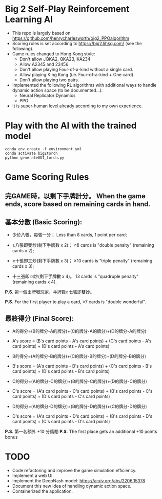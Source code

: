 # Big 2 Self-Play Reinforcement Learning AI


- This repo is largely based on https://github.com/henrycharlesworth/big2_PPOalgorithm
- Scoring rules is set according to https://big2.lihkg.com/ (see the following).
- Game rules changed to Hong Kong style:
  - Don't allow JQKA2, QKA23, KA234
  - Allow A2345 and 23456
  - Don't allow playing Four-of-a-kind without a single card.
  - Allow playing King Kong (i.e. Four-of-a-kind + One card)
  - Don't allow playing two pairs.
- Implemented the following RL algorithms with additional ways to handle dynamic action space (to be documented...):
  - Neural Replicator Dynamics
  - PPO
- It is super-human level already according to my own experience.

# Play with the AI with the trained model
```
conda env create -f environment.yml
conda activate big2torch
python generateGUI_torch.py
```

# Game Scoring Rules

## 完GAME時，以剩下手牌計分。 When the game ends, score based on remaining cards in hand.

## 基本分數 (Basic Scoring):

- 少於八張，每張一分；
  Less than 8 cards, 1 point per card;

- ≥八張即雙炒(剩下手牌數 x 2)；
  ≥8 cards is "double penalty" (remaining cards x 2);

- ≥十張即三炒(剩下手牌數 x 3)；
  ≥10 cards is "triple penalty" (remaining cards x 3);

- 十三張即四炒(剩下手牌數 x 4)。
  13 cards is "quadruple penalty" (remaining cards x 4).

**P.S.** 第一個出牌嘅玩家，手牌數≥七張即雙妙。

**P.S.** For the first player to play a card, ≥7 cards is "double wonderful".

## 最終得分 (Final Score):

- A的得分=(B的牌分-A的牌分)+(C的牌分-A的牌分)+(D的牌分-A的牌分)
- A's score = (B's card points - A's card points) + (C's card points - A's card points) + (D's card points - A's card points)

- B的得分=(A的牌分-B的牌分)+(C的牌分-B的牌分)+(D的牌分-B的牌分)
- B's score = (A's card points - B's card points) + (C's card points - B's card points) + (D's card points - B's card points)

- C的得分=(A的牌分-C的牌分)+(B的牌分-C的牌分)+(D的牌分-C的牌分)
- C's score = (A's card points - C's card points) + (B's card points - C's card points) + (D's card points - C's card points)

- D的得分=(A的牌分-D的牌分)+(B的牌分-D的牌分)+(C的牌分-D的牌分)
- D's score = (A's card points - D's card points) + (B's card points - D's card points) + (C's card points - D's card points)

**P.S.** 第一名額外 +10 分獎勵
**P.S.** The first place gets an additional +10 points bonus


# TODO
- Code refactoring and improve the game simulation efficiency.
- Implement a web UI.
- Implement the DeepNash model: https://arxiv.org/abs/2206.15378
- Document this new idea of handling dynamic action space.
- Containerized the application.


